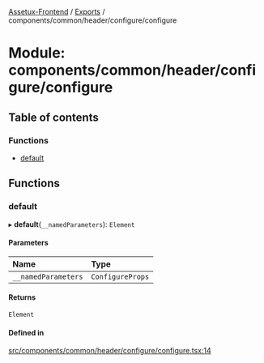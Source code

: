 [Assetux-Frontend](../README.md) / [Exports](../modules.md) / components/common/header/configure/configure

# Module: components/common/header/configure/configure

## Table of contents

### Functions

- [default](components_common_header_configure_configure.md#default)

## Functions

### default

▸ **default**(`__namedParameters`): `Element`

#### Parameters

| Name | Type |
| :------ | :------ |
| `__namedParameters` | `ConfigureProps` |

#### Returns

`Element`

#### Defined in

[src/components/common/header/configure/configure.tsx:14](https://github.com/ASSETUX/frontend/blob/9a68660/src/components/common/header/configure/configure.tsx#L14)
